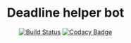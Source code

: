 <div align="center">
<h1>Deadline helper bot</h1>
  
[![Build Status](https://api.travis-ci.org/smirok/deadline-helper-bot.png?branch=master)](https://travis-ci.org/smirok/deadline-helper-bot)
[![Codacy Badge](https://app.codacy.com/project/badge/Grade/ea0f7934d2cd4b9f8c6bf1d52108e4c0)](https://www.codacy.com/manual/smirok/Deadline-helper-bot?utm_source=github.com&amp;utm_medium=referral&amp;utm_content=smirok/Deadline-helper-bot&amp;utm_campaign=Badge_Grade)
</div>
